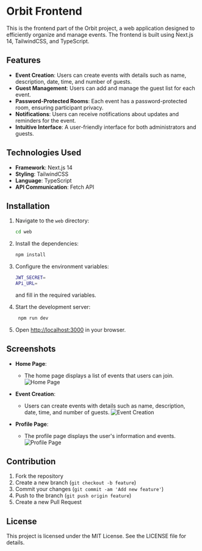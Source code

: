 # Orbit Frontend

This is the frontend part of the Orbit project, a web application designed to efficiently organize and manage events. The frontend is built using Next.js 14, TailwindCSS, and TypeScript.

## Features

- **Event Creation**: Users can create events with details such as name, description, date, time, and number of guests.
- **Guest Management**: Users can add and manage the guest list for each event.
- **Password-Protected Rooms**: Each event has a password-protected room, ensuring participant privacy.
- **Notifications**: Users can receive notifications about updates and reminders for the event.
- **Intuitive Interface**: A user-friendly interface for both administrators and guests.

## Technologies Used

- **Framework**: Next.js 14
- **Styling**: TailwindCSS
- **Language**: TypeScript
- **API Communication**: Fetch API

## Installation

1. Navigate to the `web` directory:
   ```bash
   cd web
   ``` 
2. Install the dependencies:
   ```bash
   npm install
   ```

3. Configure the environment variables:
   ```bash
   JWT_SECRET=
   APi_URL=
   ```
   and fill in the required variables.

4. Start the development server:
   ```bash
    npm run dev
    ```

5. Open [http://localhost:3000](http://localhost:3000) in your browser.


## Screenshots

- **Home Page**:
  - The home page displays a list of events that users can join.
![Home Page](https://example.com/image.png)

- **Event Creation**:
    - Users can create events with details such as name, description, date, time, and number of guests.
![Event Creation](https://example.com/image.png)

- **Profile Page**:
  - The profile page displays the user's information and events.
![Profile Page](https://example.com/image.png)


## Contribution 
1. Fork the repository
2. Create a new branch (`git checkout -b feature`)
3. Commit your changes (`git commit -am 'Add new feature'`)
4. Push to the branch (`git push origin feature`)
5. Create a new Pull Request

## License
This project is licensed under the MIT License. See the LICENSE file for details.
